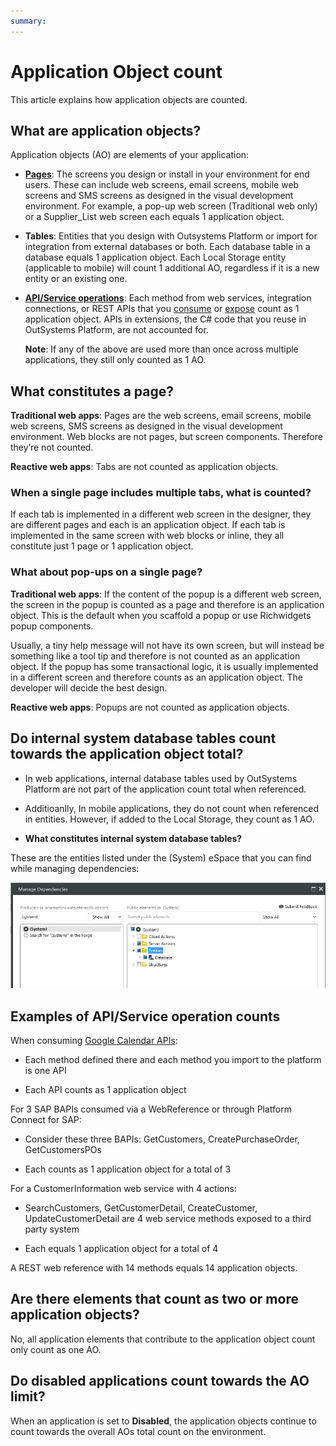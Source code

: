 ```yaml
---
summary: 
---
```


# Application Object count

This article explains how application objects are counted.

## What are application objects?

Application objects (AO) are elements of your application:

* [**Pages**](https://success.outsystems.com/Support/Enterprise_Customers/Licensing/Overview/Application_Object_count#What_constitutes_a_page.3F): The screens you design or install in your environment for end users. These can include web screens, email screens, mobile web screens and SMS screens as designed in the visual development environment. For example, a pop-up web screen (Traditional web only) or a Supplier_List web screen each equals 1 application object.

* **Tables**: Entities that you design with Outsystems Platform or import for integration from external databases or both. Each database table in a database equals 1 application object. Each Local Storage entity (applicable to mobile) will count 1 additional AO, regardless if it is a new entity or an existing one.

* [**API/Service operations**](https://success.outsystems.com/Support/Enterprise_Customers/Licensing/Overview/Application_Object_count#Examples_of_API.2FService_operation_counts): Each method from web services, integration connections, or REST APIs that you [consume](https://success.outsystems.com/Documentation/11/Extensibility_and_Integration/REST/Consume_REST_APIs) or [expose](https://success.outsystems.com/Documentation/11/Extensibility_and_Integration/REST/Expose_REST_APIs) count as 1 application object. APIs in extensions, the C# code that you reuse in OutSystems Platform, are not accounted for.

    **Note**: If any of the above are used more than once across multiple applications, they still only counted as 1 AO.

## What constitutes a page?

**Traditional web apps**: Pages are the web screens, email screens, mobile web screens, SMS screens as designed in the visual development environment. Web blocks are not pages, but screen components. Therefore they’re not counted.

**Reactive web apps**: Tabs are not counted as application objects.

### When a single page includes multiple tabs, what is counted?

If each tab is implemented in a different web screen in the designer, they are different pages and each is an application object. If each tab is implemented in the same screen with web blocks or inline, they all constitute just 1 page or 1 application object.

### What about pop-ups on a single page?

**Traditional web apps**: If the content of the popup is a different web screen, the screen in the popup is counted as a page and therefore is an application object. This is the default when you scaffold a popup or use Richwidgets popup components. 

Usually, a tiny help message will not have its own screen, but will instead be something like a tool tip and therefore is not counted as an application object. If the popup has some transactional logic, it is usually implemented in a different screen and therefore counts as an application object. The developer will decide the best design.

**Reactive web apps**: Popups are not counted as application objects.

## Do internal system database tables count towards the application object total?

* In web applications, internal database tables used by OutSystems Platform are not part of the application count total when referenced.

* Additioanlly, In mobile applications, they do  not count when referenced in entities. However, if  added to the Local Storage, they count as 1 AO.

* **What constitutes internal system database tables?**

These are the entities listed under the (System) eSpace that you can find while managing dependencies:

![](images/app-object-count_0.png)

## Examples of API/Service operation counts

When consuming [Google Calendar APIs](https://developers.google.com/google-apps/calendar/v3/reference/#CalendarList):

* Each method defined there and each method you import to the platform is one API

* Each API counts as 1 application object

For 3 SAP BAPIs consumed via a WebReference or through Platform Connect for SAP:

* Consider these three BAPIs: GetCustomers, CreatePurchaseOrder, GetCustomersPOs

* Each counts as 1 application object for a total of 3

For a CustomerInformation web service with 4 actions:

* SearchCustomers, GetCustomerDetail, CreateCustomer, UpdateCustomerDetail are 4 web service methods exposed to a third party system

* Each equals 1 application object for a total of 4

A REST web reference with 14 methods equals 14 application objects.

## Are there elements that count as two or more application objects?

No, all application elements that contribute to the application object count only count as one AO.  

## Do disabled applications count towards the AO limit?

When an application is set to **Disabled**, the application objects continue to count towards the overall AOs total count on the environment.

